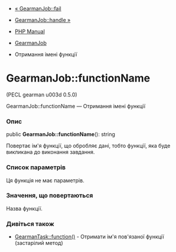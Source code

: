 - [« GearmanJob::fail](gearmanjob.fail.md)
- [GearmanJob::handle »](gearmanjob.handle.md)

- [PHP Manual](index.md)
- [GearmanJob](class.gearmanjob.md)
- Отримання імені функції

# GearmanJob::functionName

(PECL gearman u003d 0.5.0)

GearmanJob::functionName — Отримання імені функції

### Опис

public **GearmanJob::functionName**(): string

Повертає ім'я функції, що обробляє дані, тобто функції, яка
буде викликана до виконання завдання.

### Список параметрів

Ця функція не має параметрів.

### Значення, що повертаються

Назва функції.

### Дивіться також

- [GearmanTask::function()](gearmantask.function.md) - Отримати ім'я
пов'язаної функції (застарілий метод)
